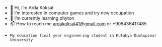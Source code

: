- 👋 Hi, I’m Arda Köksal
- 👀 I’m interested in computer games and try new occupation
- 🌱 I’m currently learning phyton
- 📫 How to reach me ardakoksal41@gmail.com or +905436417485
-     My education final year engineering student in Kütahya Dumlupinar University

